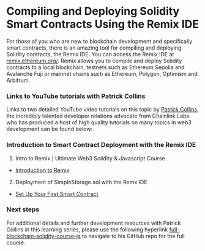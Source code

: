 # Compiling and Deploying Solidity Smart Contracts Using the Remix IDE
For those of you who are new to blockchain development and specifically smart contracts, there is an amazing tool for compiling and deploying Solidity contracts, the Remix  IDE. You can access the Remix IDE at [remix.ethereum.org/](https://remix.ethereum.org/). Remix allows you to compile and deploy Solidity contracts to a local blockchain, testnets such as Ethereum Sepolia and Avalanche Fuji or mainnet chains such as Ethereum, Polygon, Optimism and Arbitrum.

### Links to YouTube tutorials with Patrick Collins
Links to two detailed YouTube video tutorials on this topic by [Patrick Collins](https://github.com/PatrickAlphaC), the incredibly talented developer relations advocate from Chainlink Labs who has produced a host of high quality tutorials on many topics in web3 development can be found below:

### Introduction to Smart Contract Deployment with the Remix IDE
1. Intro to Remix | Ultimate Web3 Solidity & Javascript Course
- [Introduction to Remix](https://www.youtube.com/watch?v=wX52qaG-sc4)
  
2. Deployment of SimpleStorage.sol with the Remx IDE
- [Set Up Your First Smart Contract](https://www.youtube.com/watch?v=biRK1slAJK8)

### Next steps
For additional details and further development resources with Patrick Collins in this learning series, please use the following hyperlink [full-blockchain-solidity-course-js](https://github.com/smartcontractkit/full-blockchain-solidity-course-js) to navigate to his GitHub repo for the full course.